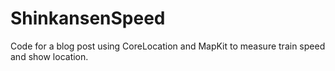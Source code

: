 # ShinkansenSpeed
Code for a blog post using CoreLocation and MapKit to measure train speed and show location.
